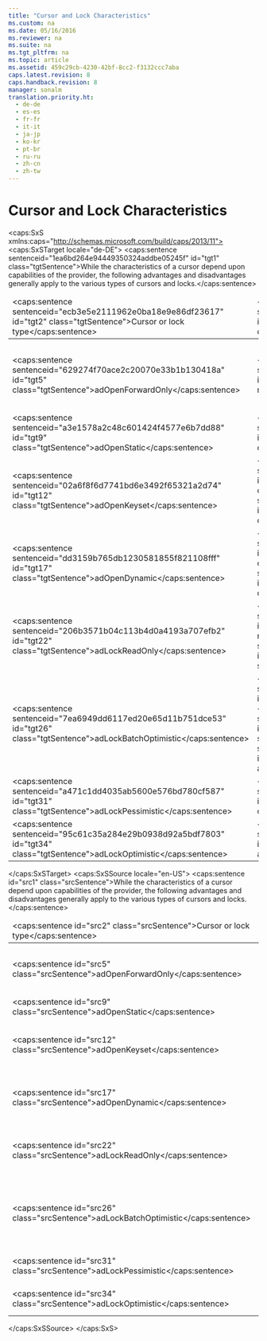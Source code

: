 ```yaml
---
title: "Cursor and Lock Characteristics"
ms.custom: na
ms.date: 05/16/2016
ms.reviewer: na
ms.suite: na
ms.tgt_pltfrm: na
ms.topic: article
ms.assetid: 459c29cb-4230-42bf-8cc2-f3132ccc7aba
caps.latest.revision: 8
caps.handback.revision: 8
manager: sonalm
translation.priority.ht: 
  - de-de
  - es-es
  - fr-fr
  - it-it
  - ja-jp
  - ko-kr
  - pt-br
  - ru-ru
  - zh-cn
  - zh-tw
---
```

# Cursor and Lock Characteristics
<?xml version="1.0" encoding="utf-8"?>
<caps:SxS xmlns:caps="http://schemas.microsoft.com/build/caps/2013/11">
  <caps:SxSTarget locale="de-DE">
    <developerConceptualDocument xsi:schemaLocation="http://ddue.schemas.microsoft.com/authoring/2003/5 http://dduestorage.blob.core.windows.net/ddueschema/developer.xsd" xmlns="http://ddue.schemas.microsoft.com/authoring/2003/5" xmlns:xlink="http://www.w3.org/1999/xlink" xmlns:xsi="http://www.w3.org/2001/XMLSchema-instance">
      <introduction>
        <para>
          <caps:sentence sentenceid="1ea6bd264e94449350324addbe05245f" id="tgt1" class="tgtSentence">While the characteristics of a cursor depend upon capabilities of the provider, the following advantages and disadvantages generally apply to the various types of cursors and locks.</caps:sentence>
        </para>
      </introduction>
      <section>
        <content>
          <table>
            <thead>
              <tr>
                <TD>
                  <para>
                    <caps:sentence sentenceid="ecb3e5e2111962e0ba18e9e86df23617" id="tgt2" class="tgtSentence">Cursor or lock type</caps:sentence>
                  </para>
                </TD>
                <TD>
                  <para>
                    <caps:sentence sentenceid="faee742e2b3290f02a639a53e875a4a9" id="tgt3" class="tgtSentence">Advantages</caps:sentence>
                  </para>
                </TD>
                <TD>
                  <para>
                    <caps:sentence sentenceid="eee807afe84fa8929a981009cda95720" id="tgt4" class="tgtSentence">Disadvantages</caps:sentence>
                  </para>
                </TD>
              </tr>
            </thead>
            <tbody>
              <tr>
                <TD>
                  <para>
                    <legacyBold>
                      <caps:sentence sentenceid="629274f70ace2c20070e33b1b130418a" id="tgt5" class="tgtSentence">adOpenForwardOnly</caps:sentence>
                    </legacyBold>
                  </para>
                </TD>
                <TD>
                  <list class="bullet">
                    <listItem>
                      <para>
                        <caps:sentence sentenceid="610a03b8034715a7d3df4f9dba49b23c" id="tgt6" class="tgtSentence">Low resource requirements</caps:sentence>
                      </para>
                    </listItem>
                  </list>
                </TD>
                <TD>
                  <list class="bullet">
                    <listItem>
                      <para>
                        <caps:sentence sentenceid="8c5c4722d9b2c08f2d3f786897bd7885" id="tgt7" class="tgtSentence">Cannot scroll backward</caps:sentence>
                      </para>
                    </listItem>
                    <listItem>
                      <para>
                        <caps:sentence sentenceid="42a38d32c297f7e8c3886935d1d4f270" id="tgt8" class="tgtSentence">No data concurrency</caps:sentence>
                      </para>
                    </listItem>
                  </list>
                </TD>
              </tr>
              <tr>
                <TD>
                  <para>
                    <legacyBold>
                      <caps:sentence sentenceid="a3e1578a2c48c601424f4577e6b7dd88" id="tgt9" class="tgtSentence">adOpenStatic</caps:sentence>
                    </legacyBold>
                  </para>
                </TD>
                <TD>
                  <list class="bullet">
                    <listItem>
                      <para>
                        <caps:sentence sentenceid="3a61b62ba165c5935d2b35e5d4e25592" id="tgt10" class="tgtSentence">Scrollable</caps:sentence>
                      </para>
                    </listItem>
                  </list>
                </TD>
                <TD>
                  <list class="bullet">
                    <listItem>
                      <para>
                        <caps:sentence sentenceid="42a38d32c297f7e8c3886935d1d4f270" id="tgt11" class="tgtSentence">No data concurrency</caps:sentence>
                      </para>
                    </listItem>
                  </list>
                </TD>
              </tr>
              <tr>
                <TD>
                  <para>
                    <legacyBold>
                      <caps:sentence sentenceid="02a6f8f6d7741bd6e3492f65321a2d74" id="tgt12" class="tgtSentence">adOpenKeyset</caps:sentence>
                    </legacyBold>
                  </para>
                </TD>
                <TD>
                  <list class="bullet">
                    <listItem>
                      <para>
                        <caps:sentence sentenceid="ac77ca3307eed26f8a201e0ca214123e" id="tgt13" class="tgtSentence">Some data concurrency</caps:sentence>
                      </para>
                    </listItem>
                    <listItem>
                      <para>
                        <caps:sentence sentenceid="3a61b62ba165c5935d2b35e5d4e25592" id="tgt14" class="tgtSentence">Scrollable</caps:sentence>
                      </para>
                    </listItem>
                  </list>
                </TD>
                <TD>
                  <list class="bullet">
                    <listItem>
                      <para>
                        <caps:sentence sentenceid="f725caf0c647546cdcd86539ef9b3397" id="tgt15" class="tgtSentence">Higher resource requirements</caps:sentence>
                      </para>
                    </listItem>
                    <listItem>
                      <para>
                        <caps:sentence sentenceid="2f3f4f5ce159ca646824ac4e783f48d9" id="tgt16" class="tgtSentence">Not available in disconnected scenario</caps:sentence>
                      </para>
                    </listItem>
                  </list>
                </TD>
              </tr>
              <tr>
                <TD>
                  <para>
                    <legacyBold>
                      <caps:sentence sentenceid="dd3159b765db1230581855f821108fff" id="tgt17" class="tgtSentence">adOpenDynamic</caps:sentence>
                    </legacyBold>
                  </para>
                </TD>
                <TD>
                  <list class="bullet">
                    <listItem>
                      <para>
                        <caps:sentence sentenceid="bea132f5f255e476d677be9887c235e8" id="tgt18" class="tgtSentence">High data concurrency</caps:sentence>
                      </para>
                    </listItem>
                    <listItem>
                      <para>
                        <caps:sentence sentenceid="3a61b62ba165c5935d2b35e5d4e25592" id="tgt19" class="tgtSentence">Scrollable</caps:sentence>
                      </para>
                    </listItem>
                  </list>
                </TD>
                <TD>
                  <list class="bullet">
                    <listItem>
                      <para>
                        <caps:sentence sentenceid="242964387b440e2f9aee5e143d6fe497" id="tgt20" class="tgtSentence">Highest resource requirements</caps:sentence>
                      </para>
                    </listItem>
                    <listItem>
                      <para>
                        <caps:sentence sentenceid="2f3f4f5ce159ca646824ac4e783f48d9" id="tgt21" class="tgtSentence">Not available in disconnected scenario</caps:sentence>
                      </para>
                    </listItem>
                  </list>
                </TD>
              </tr>
              <tr>
                <TD>
                  <para>
                    <legacyBold>
                      <caps:sentence sentenceid="206b3571b04c113b4d0a4193a707efb2" id="tgt22" class="tgtSentence">adLockReadOnly</caps:sentence>
                    </legacyBold>
                  </para>
                </TD>
                <TD>
                  <list class="bullet">
                    <listItem>
                      <para>
                        <caps:sentence sentenceid="610a03b8034715a7d3df4f9dba49b23c" id="tgt23" class="tgtSentence">Low resource requirements</caps:sentence>
                      </para>
                    </listItem>
                    <listItem>
                      <para>
                        <caps:sentence sentenceid="e5af810ec0d9c30c733fb632f2dc6063" id="tgt24" class="tgtSentence">Highly scalable</caps:sentence>
                      </para>
                    </listItem>
                  </list>
                </TD>
                <TD>
                  <list class="bullet">
                    <listItem>
                      <para>
                        <caps:sentence sentenceid="f908c53578dfd412a25746a5371cfc43" id="tgt25" class="tgtSentence">Data not updatable through cursor</caps:sentence>
                      </para>
                    </listItem>
                  </list>
                </TD>
              </tr>
              <tr>
                <TD>
                  <para>
                    <legacyBold>
                      <caps:sentence sentenceid="7ea6949dd6117ed20e65d11b751dce53" id="tgt26" class="tgtSentence">adLockBatchOptimistic</caps:sentence>
                    </legacyBold>
                  </para>
                </TD>
                <TD>
                  <list class="bullet">
                    <listItem>
                      <para>
                        <caps:sentence sentenceid="b639db90d1ca9024c880fe362c26f43c" id="tgt27" class="tgtSentence">Batch updates </caps:sentence>
                      </para>
                    </listItem>
                    <listItem>
                      <para>
                        <caps:sentence sentenceid="5e785e027815870b27b2effe66d09184" id="tgt28" class="tgtSentence">Allows disconnected scenarios</caps:sentence>
                      </para>
                    </listItem>
                    <listItem>
                      <para>
                        <caps:sentence sentenceid="469ac784831d07f0d8c616fdd9ff6a52" id="tgt29" class="tgtSentence">Other users able to access data</caps:sentence>
                      </para>
                    </listItem>
                  </list>
                </TD>
                <TD>
                  <list class="bullet">
                    <listItem>
                      <para>
                        <caps:sentence sentenceid="d8617bce368af0b6dd4602db4cbf67b8" id="tgt30" class="tgtSentence">Data can be changed by multiple users at once</caps:sentence>
                      </para>
                    </listItem>
                  </list>
                </TD>
              </tr>
              <tr>
                <TD>
                  <para>
                    <legacyBold>
                      <caps:sentence sentenceid="a471c1dd4035ab5600e576bd780cf587" id="tgt31" class="tgtSentence">adLockPessimistic</caps:sentence>
                    </legacyBold>
                  </para>
                </TD>
                <TD>
                  <list class="bullet">
                    <listItem>
                      <para>
                        <caps:sentence sentenceid="a415ad25d0ddca0899a39a51d712820e" id="tgt32" class="tgtSentence">Data cannot be changed by other users while locked</caps:sentence>
                      </para>
                    </listItem>
                  </list>
                </TD>
                <TD>
                  <list class="bullet">
                    <listItem>
                      <para>
                        <caps:sentence sentenceid="46d300010bd365bbd6d91f8705c0ed7c" id="tgt33" class="tgtSentence">Prevents other users from accessing data while locked</caps:sentence>
                      </para>
                    </listItem>
                  </list>
                </TD>
              </tr>
              <tr>
                <TD>
                  <para>
                    <legacyBold>
                      <caps:sentence sentenceid="95c61c35a284e29b0938d92a5bdf7803" id="tgt34" class="tgtSentence">adLockOptimistic</caps:sentence>
                    </legacyBold>
                  </para>
                </TD>
                <TD>
                  <list class="bullet">
                    <listItem>
                      <para>
                        <caps:sentence sentenceid="469ac784831d07f0d8c616fdd9ff6a52" id="tgt35" class="tgtSentence">Other users able to access data</caps:sentence>
                      </para>
                    </listItem>
                  </list>
                </TD>
                <TD>
                  <list class="bullet">
                    <listItem>
                      <para>
                        <caps:sentence sentenceid="d8617bce368af0b6dd4602db4cbf67b8" id="tgt36" class="tgtSentence">Data can be changed by multiple users at once</caps:sentence>
                      </para>
                    </listItem>
                  </list>
                </TD>
              </tr>
            </tbody>
          </table>
        </content>
      </section>
      <relatedTopics></relatedTopics>
    </developerConceptualDocument>
  </caps:SxSTarget>
  <caps:SxSSource locale="en-US">
    <developerConceptualDocument xsi:schemaLocation="http://ddue.schemas.microsoft.com/authoring/2003/5 http://dduestorage.blob.core.windows.net/ddueschema/developer.xsd" xmlns="http://ddue.schemas.microsoft.com/authoring/2003/5" xmlns:xlink="http://www.w3.org/1999/xlink" xmlns:xsi="http://www.w3.org/2001/XMLSchema-instance">
      <introduction>
        <para>
          <caps:sentence id="src1" class="srcSentence">While the characteristics of a cursor depend upon capabilities of the provider, the following advantages and disadvantages generally apply to the various types of cursors and locks.</caps:sentence>
        </para>
      </introduction>
      <section>
        <content>
          <table>
            <thead>
              <tr>
                <TD>
                  <para>
                    <caps:sentence id="src2" class="srcSentence">Cursor or lock type</caps:sentence>
                  </para>
                </TD>
                <TD>
                  <para>
                    <caps:sentence id="src3" class="srcSentence">Advantages</caps:sentence>
                  </para>
                </TD>
                <TD>
                  <para>
                    <caps:sentence id="src4" class="srcSentence">Disadvantages</caps:sentence>
                  </para>
                </TD>
              </tr>
            </thead>
            <tbody>
              <tr>
                <TD>
                  <para>
                    <legacyBold>
                      <caps:sentence id="src5" class="srcSentence">adOpenForwardOnly</caps:sentence>
                    </legacyBold>
                  </para>
                </TD>
                <TD>
                  <list class="bullet">
                    <listItem>
                      <para>
                        <caps:sentence id="src6" class="srcSentence">Low resource requirements</caps:sentence>
                      </para>
                    </listItem>
                  </list>
                </TD>
                <TD>
                  <list class="bullet">
                    <listItem>
                      <para>
                        <caps:sentence id="src7" class="srcSentence">Cannot scroll backward</caps:sentence>
                      </para>
                    </listItem>
                    <listItem>
                      <para>
                        <caps:sentence id="src8" class="srcSentence">No data concurrency</caps:sentence>
                      </para>
                    </listItem>
                  </list>
                </TD>
              </tr>
              <tr>
                <TD>
                  <para>
                    <legacyBold>
                      <caps:sentence id="src9" class="srcSentence">adOpenStatic</caps:sentence>
                    </legacyBold>
                  </para>
                </TD>
                <TD>
                  <list class="bullet">
                    <listItem>
                      <para>
                        <caps:sentence id="src10" class="srcSentence">Scrollable</caps:sentence>
                      </para>
                    </listItem>
                  </list>
                </TD>
                <TD>
                  <list class="bullet">
                    <listItem>
                      <para>
                        <caps:sentence id="src11" class="srcSentence">No data concurrency</caps:sentence>
                      </para>
                    </listItem>
                  </list>
                </TD>
              </tr>
              <tr>
                <TD>
                  <para>
                    <legacyBold>
                      <caps:sentence id="src12" class="srcSentence">adOpenKeyset</caps:sentence>
                    </legacyBold>
                  </para>
                </TD>
                <TD>
                  <list class="bullet">
                    <listItem>
                      <para>
                        <caps:sentence id="src13" class="srcSentence">Some data concurrency</caps:sentence>
                      </para>
                    </listItem>
                    <listItem>
                      <para>
                        <caps:sentence id="src14" class="srcSentence">Scrollable</caps:sentence>
                      </para>
                    </listItem>
                  </list>
                </TD>
                <TD>
                  <list class="bullet">
                    <listItem>
                      <para>
                        <caps:sentence id="src15" class="srcSentence">Higher resource requirements</caps:sentence>
                      </para>
                    </listItem>
                    <listItem>
                      <para>
                        <caps:sentence id="src16" class="srcSentence">Not available in disconnected scenario</caps:sentence>
                      </para>
                    </listItem>
                  </list>
                </TD>
              </tr>
              <tr>
                <TD>
                  <para>
                    <legacyBold>
                      <caps:sentence id="src17" class="srcSentence">adOpenDynamic</caps:sentence>
                    </legacyBold>
                  </para>
                </TD>
                <TD>
                  <list class="bullet">
                    <listItem>
                      <para>
                        <caps:sentence id="src18" class="srcSentence">High data concurrency</caps:sentence>
                      </para>
                    </listItem>
                    <listItem>
                      <para>
                        <caps:sentence id="src19" class="srcSentence">Scrollable</caps:sentence>
                      </para>
                    </listItem>
                  </list>
                </TD>
                <TD>
                  <list class="bullet">
                    <listItem>
                      <para>
                        <caps:sentence id="src20" class="srcSentence">Highest resource requirements</caps:sentence>
                      </para>
                    </listItem>
                    <listItem>
                      <para>
                        <caps:sentence id="src21" class="srcSentence">Not available in disconnected scenario</caps:sentence>
                      </para>
                    </listItem>
                  </list>
                </TD>
              </tr>
              <tr>
                <TD>
                  <para>
                    <legacyBold>
                      <caps:sentence id="src22" class="srcSentence">adLockReadOnly</caps:sentence>
                    </legacyBold>
                  </para>
                </TD>
                <TD>
                  <list class="bullet">
                    <listItem>
                      <para>
                        <caps:sentence id="src23" class="srcSentence">Low resource requirements</caps:sentence>
                      </para>
                    </listItem>
                    <listItem>
                      <para>
                        <caps:sentence id="src24" class="srcSentence">Highly scalable</caps:sentence>
                      </para>
                    </listItem>
                  </list>
                </TD>
                <TD>
                  <list class="bullet">
                    <listItem>
                      <para>
                        <caps:sentence id="src25" class="srcSentence">Data not updatable through cursor</caps:sentence>
                      </para>
                    </listItem>
                  </list>
                </TD>
              </tr>
              <tr>
                <TD>
                  <para>
                    <legacyBold>
                      <caps:sentence id="src26" class="srcSentence">adLockBatchOptimistic</caps:sentence>
                    </legacyBold>
                  </para>
                </TD>
                <TD>
                  <list class="bullet">
                    <listItem>
                      <para>
                        <caps:sentence id="src27" class="srcSentence">Batch updates </caps:sentence>
                      </para>
                    </listItem>
                    <listItem>
                      <para>
                        <caps:sentence id="src28" class="srcSentence">Allows disconnected scenarios</caps:sentence>
                      </para>
                    </listItem>
                    <listItem>
                      <para>
                        <caps:sentence id="src29" class="srcSentence">Other users able to access data</caps:sentence>
                      </para>
                    </listItem>
                  </list>
                </TD>
                <TD>
                  <list class="bullet">
                    <listItem>
                      <para>
                        <caps:sentence id="src30" class="srcSentence">Data can be changed by multiple users at once</caps:sentence>
                      </para>
                    </listItem>
                  </list>
                </TD>
              </tr>
              <tr>
                <TD>
                  <para>
                    <legacyBold>
                      <caps:sentence id="src31" class="srcSentence">adLockPessimistic</caps:sentence>
                    </legacyBold>
                  </para>
                </TD>
                <TD>
                  <list class="bullet">
                    <listItem>
                      <para>
                        <caps:sentence id="src32" class="srcSentence">Data cannot be changed by other users while locked</caps:sentence>
                      </para>
                    </listItem>
                  </list>
                </TD>
                <TD>
                  <list class="bullet">
                    <listItem>
                      <para>
                        <caps:sentence id="src33" class="srcSentence">Prevents other users from accessing data while locked</caps:sentence>
                      </para>
                    </listItem>
                  </list>
                </TD>
              </tr>
              <tr>
                <TD>
                  <para>
                    <legacyBold>
                      <caps:sentence id="src34" class="srcSentence">adLockOptimistic</caps:sentence>
                    </legacyBold>
                  </para>
                </TD>
                <TD>
                  <list class="bullet">
                    <listItem>
                      <para>
                        <caps:sentence id="src35" class="srcSentence">Other users able to access data</caps:sentence>
                      </para>
                    </listItem>
                  </list>
                </TD>
                <TD>
                  <list class="bullet">
                    <listItem>
                      <para>
                        <caps:sentence id="src36" class="srcSentence">Data can be changed by multiple users at once</caps:sentence>
                      </para>
                    </listItem>
                  </list>
                </TD>
              </tr>
            </tbody>
          </table>
        </content>
      </section>
      <relatedTopics></relatedTopics>
    </developerConceptualDocument>
  </caps:SxSSource>
</caps:SxS>